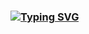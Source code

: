 ### [![Typing SVG](https://readme-typing-svg.herokuapp.com?color=274FF7&lines=Hi+there%2C+I'm+Siddharth+%F0%9F%91%8B)](https://git.io/typing-svg)

<!--
**sid7631/sid7631** is a ✨ _special_ ✨ repository because its `README.md` (this file) appears on your GitHub profile.

Here are some ideas to get you started:

- 🔭 I’m currently working on ...
- 🌱 I’m currently learning ...
- 👯 I’m looking to collaborate on ...
- 🤔 I’m looking for help with ...
- 💬 Ask me about ...
- 📫 How to reach me: ...
- 😄 Pronouns: ...
- ⚡ Fun fact: ...
-->
